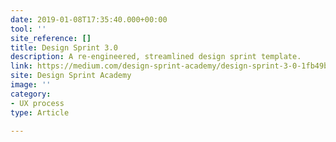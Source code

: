 ```yaml
---
date: 2019-01-08T17:35:40.000+00:00
tool: ''
site_reference: []
title: Design Sprint 3.0
description: A re-engineered, streamlined design sprint template.
link: https://medium.com/design-sprint-academy/design-sprint-3-0-1fb49b9889e2
site: Design Sprint Academy
image: ''
category:
- UX process
type: Article

---
```


